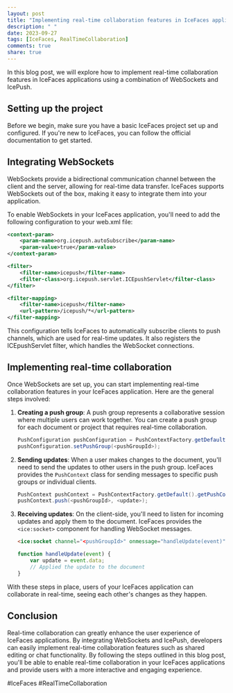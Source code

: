 ```yaml
---
layout: post
title: "Implementing real-time collaboration features in IceFaces applications"
description: " "
date: 2023-09-27
tags: [IceFaces, RealTimeCollaboration]
comments: true
share: true
---
```


In this blog post, we will explore how to implement real-time collaboration features in IceFaces applications using a combination of WebSockets and IcePush.

## Setting up the project

Before we begin, make sure you have a basic IceFaces project set up and configured. If you're new to IceFaces, you can follow the official documentation to get started.

## Integrating WebSockets

WebSockets provide a bidirectional communication channel between the client and the server, allowing for real-time data transfer. IceFaces supports WebSockets out of the box, making it easy to integrate them into your application.

To enable WebSockets in your IceFaces application, you'll need to add the following configuration to your web.xml file:

```xml
<context-param>
    <param-name>org.icepush.autoSubscribe</param-name>
    <param-value>true</param-value>
</context-param>

<filter>
    <filter-name>icepush</filter-name>
    <filter-class>org.icepush.servlet.ICEpushServlet</filter-class>
</filter>

<filter-mapping>
    <filter-name>icepush</filter-name>
    <url-pattern>/icepush/*</url-pattern>
</filter-mapping>
```

This configuration tells IceFaces to automatically subscribe clients to push channels, which are used for real-time updates. It also registers the ICEpushServlet filter, which handles the WebSocket connections.

## Implementing real-time collaboration

Once WebSockets are set up, you can start implementing real-time collaboration features in your IceFaces application. Here are the general steps involved:

1. **Creating a push group**: A push group represents a collaborative session where multiple users can work together. You can create a push group for each document or project that requires real-time collaboration.

   ```java
   PushConfiguration pushConfiguration = PushContextFactory.getDefault().getPushConfiguration();
   pushConfiguration.setPushGroup(<pushGroupId>);
   ```

2. **Sending updates**: When a user makes changes to the document, you'll need to send the updates to other users in the push group. IceFaces provides the `PushContext` class for sending messages to specific push groups or individual clients.

   ```java
   PushContext pushContext = PushContextFactory.getDefault().getPushContext();
   pushContext.push(<pushGroupId>, <update>);
   ```

3. **Receiving updates**: On the client-side, you'll need to listen for incoming updates and apply them to the document. IceFaces provides the `<ice:socket>` component for handling WebSocket messages.

   ```html
   <ice:socket channel="<pushGroupId>" onmessage="handleUpdate(event)" />
   ```

   ```javascript
   function handleUpdate(event) {
       var update = event.data;
       // Applied the update to the document
   }
   ```

With these steps in place, users of your IceFaces application can collaborate in real-time, seeing each other's changes as they happen.

## Conclusion

Real-time collaboration can greatly enhance the user experience of IceFaces applications. By integrating WebSockets and IcePush, developers can easily implement real-time collaboration features such as shared editing or chat functionality. By following the steps outlined in this blog post, you'll be able to enable real-time collaboration in your IceFaces applications and provide users with a more interactive and engaging experience.

#IceFaces #RealTimeCollaboration
